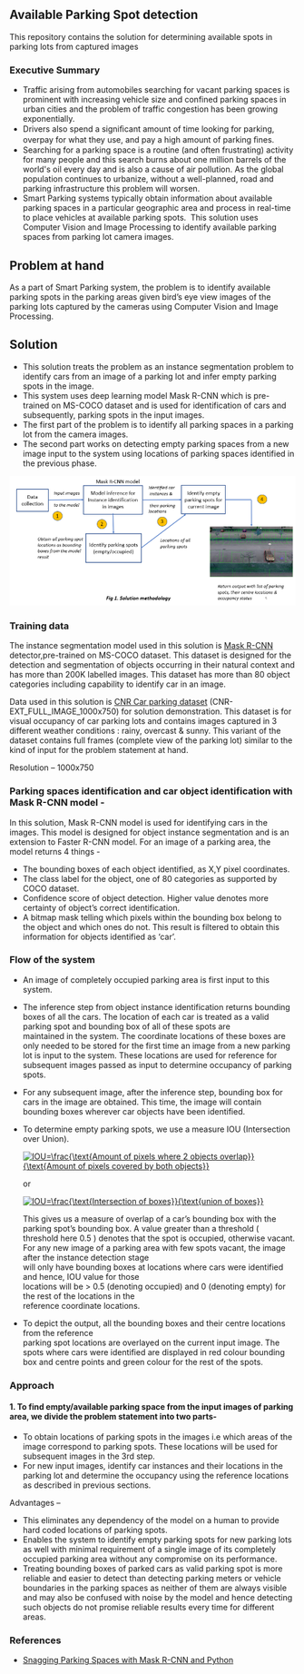 ## Available Parking Spot detection

This repository contains the solution for determining available spots in parking lots from captured images

### Executive Summary

* Traffic arising from automobiles searching for vacant parking spaces is prominent with increasing vehicle 
size and confined parking spaces in urban cities and the problem of traffic congestion has been growing exponentially.
* Drivers also spend a signiﬁcant amount of time looking for parking, overpay for what they use, 
and pay a high amount of parking ﬁnes.
* Searching for a parking space is a routine (and often frustrating) activity for many people 
and this search burns about one million barrels of the world's oil every day and is also a cause of air pollution. 
As the global population continues to urbanize, without a well-planned, road and parking infrastructure this problem will worsen.
* Smart Parking systems typically obtain information about available parking spaces in a particular geographic area and
process in real-time to place vehicles at available parking spots. 
This solution uses Computer Vision and Image Processing to identify available parking spaces from parking lot camera images.


## Problem at hand
As a part of Smart Parking system, the problem is to identify available parking spots in the parking areas given bird’s eye 
view images of the parking lots captured by the cameras using Computer Vision and Image Processing. 

## Solution
* This solution treats the problem as an instance segmentation problem to identify cars from an image of a parking lot 
and infer empty parking spots in the image.
* This system uses deep learning model Mask R-CNN which is pre-trained on MS-COCO dataset and is used for identification 
of cars and subsequently, parking spots in the input images. 
* The first part of the problem is to identify all parking spaces in a parking lot from the camera images.
* The second part works on detecting empty parking spaces from a new image input to the system using locations 
of parking spaces identified in the previous phase.

![](/images/solution_methodology.PNG)


### Training data
 The instance segmentation model used in this solution is [Mask R-CNN](https://github.com/matterport/Mask_RCNN) detector,pre-trained on MS-COCO dataset. 
 This dataset is designed for the detection and segmentation of objects occurring in their natural context and has more than 200K labelled images. This dataset has more than 80 object categories including capability to identify car in an image. 
 
 
Data used in this solution is [CNR Car parking dataset](http://www.cnrpark.it/) (CNR-EXT_FULL_IMAGE_1000x750) for solution demonstration.
This dataset is for visual occupancy of car parking lots and contains images captured in 3 different weather conditions : rainy, overcast & sunny. This variant of the dataset contains full frames (complete view of the parking lot) similar to the kind of input for the problem statement at hand.

Resolution – 1000x750 

### Parking spaces identification and car object identification with Mask R-CNN model - 
In this solution, Mask R-CNN model is used for identifying cars in the images. 
This model is designed for object instance segmentation and is an extension to Faster R-CNN model. 
For an image of a parking area, the model returns 4 things - 
* The bounding boxes of each object identified, as X,Y pixel coordinates.
* The class label for the object, one of 80 categories as supported by COCO dataset.
* Confidence score of object detection. Higher value denotes more certainty of object’s correct identification. 
* A bitmap mask telling which pixels within the bounding box belong to the object and which ones do not. This result is filtered to obtain this information for objects identified as ‘car’. 


### Flow of the system
* An image of completely occupied parking area is first input to this system. 
* The inference step from object instance identification returns bounding boxes of all the cars. 
     The location of each car is treated as a valid parking spot and bounding box of all of these spots are     
       maintained in the system. The coordinate locations of these  boxes are only needed to be stored for 
       the first time an image from a new parking lot is input to the system. These locations are used for 
       reference for subsequent images passed as input to determine occupancy of parking spots. 
* For any subsequent image, after the inference step, bounding box for cars in the image are obtained. 
     This time, the image will contain bounding boxes wherever car objects have been identified. 
* To determine empty parking spots, we use a measure IOU (Intersection over Union). 
  	
	<a href="https://www.codecogs.com/eqnedit.php?latex=IOU=\frac{\text{Amount&space;of&space;pixels&space;where&space;2&space;objects&space;overlap}}{\text{Amount&space;of&space;pixels&space;covered&space;by&space;both&space;objects}}" target="_blank"><img src="https://latex.codecogs.com/gif.latex?IOU=\frac{\text{Amount&space;of&space;pixels&space;where&space;2&space;objects&space;overlap}}{\text{Amount&space;of&space;pixels&space;covered&space;by&space;both&space;objects}}" title="IOU=\frac{\text{Amount of pixels where 2 objects overlap}}{\text{Amount of pixels covered by both objects}}" /></a>
	
    or 
    
    <a href="https://www.codecogs.com/eqnedit.php?latex=IOU=\frac{\text{Intersection&space;of&space;boxes}}{\text{union&space;of&space;boxes}}" target="_blank"><img src="https://latex.codecogs.com/gif.latex?IOU=\frac{\text{Intersection&space;of&space;boxes}}{\text{union&space;of&space;boxes}}" title="IOU=\frac{\text{Intersection of boxes}}{\text{union of boxes}}" /></a>
    
    
   This gives us a measure of overlap of a car’s bounding box with the parking spot’s bounding box. 
   A value greater than a threshold ( threshold here 0.5 ) denotes that the spot is occupied, otherwise vacant. 
   For any new image of a parking area with few spots vacant, the image after the instance detection stage    
   will only have bounding boxes at locations where cars were identified and hence, IOU value for those   
   locations will be > 0.5 (denoting occupied) and 0 (denoting empty) for the rest of the locations in the  
   reference coordinate locations. 
   
* To depict the output, all the bounding boxes and their centre locations from the reference     
     parking spot locations are overlayed on the current input image. 
    The spots where cars were identified are displayed in red colour bounding box and centre points 
    and green colour for the rest of the spots. 


### Approach

#### 1. To find empty/available parking space from the input images of parking area, we divide the problem statement into two parts-

* To obtain locations of parking spots in the images i.e which areas of the image correspond to parking  spots. These locations will be used for subsequent images in the 3rd step. 
* For new input images, identify car instances and their locations in the parking lot and determine the occupancy using the reference locations as described in previous sections.

 Advantages – 
* This eliminates any dependency of the model on a human to provide hard coded locations of parking spots.
* Enables the system to identify empty parking spots for new parking lots as well with minimal requirement of a single image of its completely occupied parking area without any compromise on its performance. 
* Treating bounding boxes of parked cars as valid parking spot is more reliable and easier to detect than detecting parking meters or vehicle boundaries in the parking spaces as neither of them are always visible and may also be confused with noise by the model and hence detecting such objects do not promise reliable results every time for different areas. 



### References 
* [Snagging Parking Spaces with Mask R-CNN and Python](https://medium.com/@ageitgey/snagging-parking-spaces-with-mask-r-cnn-and-python-955f2231c400)

